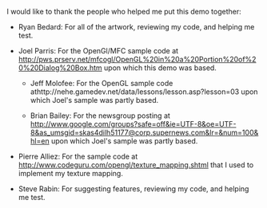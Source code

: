 I would like to thank the people who helped me put this demo together:

- Ryan Bedard: For all of the artwork, reviewing my code, and helping me test.

- Joel Parris: For the OpenGl/MFC sample code at http://pws.prserv.net/mfcogl/OpenGL%20in%20a%20Portion%20of%20%20Dialog%20Box.htm upon which this demo was based.

  - Jeff Molofee: For the OpenGL sample code athttp://nehe.gamedev.net/data/lessons/lesson.asp?lesson=03 upon which Joel's sample was partly based.

  - Brian Bailey: For the newsgroup posting at http://www.google.com/groups?safe=off&ie=UTF-8&oe=UTF-8&as_umsgid=skas4dilh51177@corp.supernews.com&lr=&num=100&hl=en upon which Joel's sample was partly based.

- Pierre Alliez: For the sample code at http://www.codeguru.com/opengl/texture_mapping.shtml that I used to implement my texture mapping.

- Steve Rabin: For suggesting features, reviewing my code, and helping me test.
